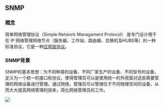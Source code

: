## SNMP

### 概念

简单网络管理协议（Simple Network Management Protocol） 是专门设计用于在 IP 网络管理网络节点（服务器、工作站、路由器、交换机及HUBS等）的一种标准协议，它是一种[应用层协议](<https://github.com/tangming579/TCP-IP/blob/master/note/8.%E7%AC%AC%E5%85%AB%E7%AB%A0%20%E5%BA%94%E7%94%A8%E5%8D%8F%E8%AE%AE.md>)。

### SNMP背景

SNMP的基本思想：为不同种类的设备、不同厂家生产的设备、不同型号的设备，定义为一个统一的接口和协议，使得管理员可以是使用统一的外观面对这些需要管理的网络设备进行管理。通过网络，管理员可以管理位于不同物理空间的设备，从而大大提高网络管理的效率，简化网络管理员的工作。

<div>
    <image src="../img/snmp.png"></image>
</div>

